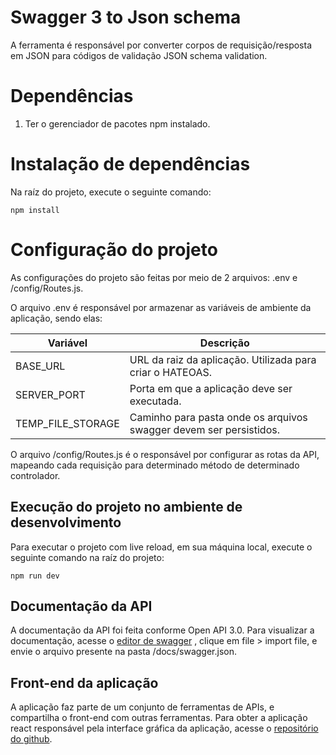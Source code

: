# Swagger 3 to Json schema

A ferramenta é responsável por converter corpos de requisição/resposta em JSON para códigos de validação JSON schema validation.

# Dependências

 1. Ter o gerenciador de pacotes npm instalado.

# Instalação de dependências

Na raíz do projeto, execute o seguinte comando:

    npm install

# Configuração do projeto
As configurações do projeto são feitas por meio de 2 arquivos: .env e /config/Routes.js.

O arquivo .env é responsável por armazenar as variáveis de ambiente da aplicação, sendo elas:

|Variável         |Descrição                                                         |
|-----------------|------------------------------------------------------------------|
|BASE_URL         |URL da raiz da aplicação. Utilizada para criar o HATEOAS.         |
|SERVER_PORT      |Porta em que a aplicação deve ser executada.                      |
|TEMP_FILE_STORAGE|Caminho para pasta onde os arquivos swagger devem ser persistidos.|

O arquivo /config/Routes.js é o responsável por configurar as rotas da API, mapeando cada requisição para determinado método de determinado controlador.

## Execução do projeto no ambiente de desenvolvimento

Para executar o projeto com live reload, em sua máquina local, execute o seguinte comando na raíz do projeto:

    npm run dev

## Documentação da API
A documentação da API foi feita conforme Open API 3.0. Para visualizar a documentação, acesse o [editor de swagger](https://editor.swagger.io) , clique em file > import file, e envie o arquivo presente na pasta /docs/swagger.json.

## Front-end da aplicação
A aplicação faz parte de um conjunto de ferramentas de APIs, e compartilha o front-end com outras ferramentas. Para obter a aplicação react responsável pela interface gráfica da aplicação, acesse o [repositório do github](https://github.com/AlvesThales/sensediatools).